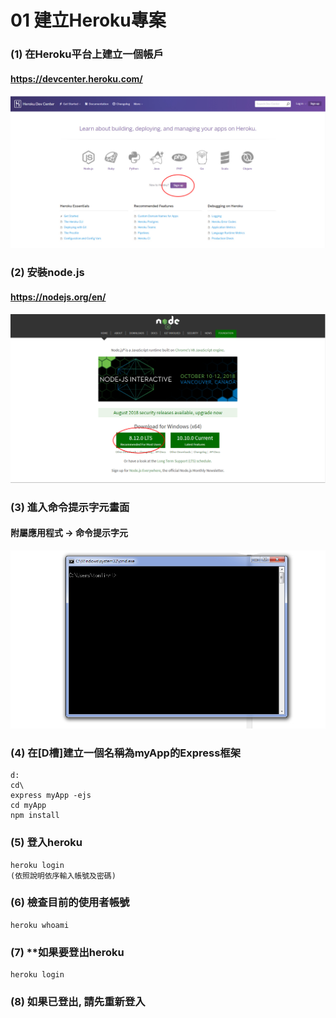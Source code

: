 # 01 建立Heroku專案



### (1) 在Heroku平台上建立一個帳戶

#### https://devcenter.heroku.com/
![GitHub Logo](/imgs/1-1.jpg)


### (2) 安裝node.js

#### https://nodejs.org/en/
![GitHub Logo](/imgs/1-2.jpg)


### (3) 進入命令提示字元畫面

#### 附屬應用程式 -> 命令提示字元
![GitHub Logo](/imgs/1-3.jpg)


### (4) 在[D槽]建立一個名稱為myApp的Express框架
```
d:
cd\
express myApp -ejs
cd myApp
npm install
```


### (5) 登入heroku
```
heroku login
(依照說明依序輸入帳號及密碼)
```


### (6) 檢查目前的使用者帳號
```
heroku whoami
```


### (7) **如果要登出heroku
```
heroku login
```


### (8) 如果已登出, 請先重新登入
